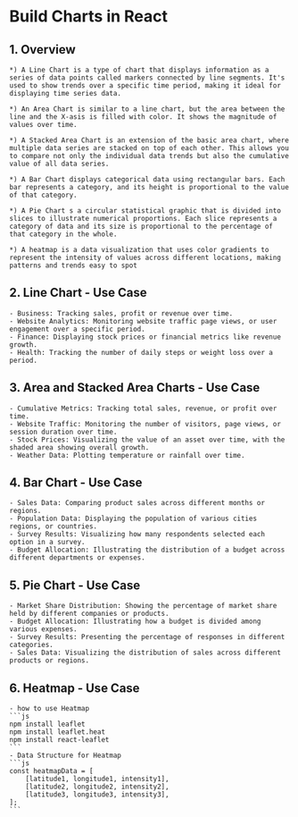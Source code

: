 # Build Charts in React #

## 1. Overview ##

    *) A Line Chart is a type of chart that displays information as a series of data points called markers connected by line segments. It's used to show trends over a specific time period, making it ideal for displaying time series data.

    *) An Area Chart is similar to a line chart, but the area between the line and the X-asis is filled with color. It shows the magnitude of values over time.

    *) A Stacked Area Chart is an extension of the basic area chart, where multiple data series are stacked on top of each other. This allows you to compare not only the individual data trends but also the cumulative value of all data series.

    *) A Bar Chart displays categorical data using rectangular bars. Each bar represents a category, and its height is proportional to the value of that category.

    *) A Pie Chart s a circular statistical graphic that is divided into slices to illustrate numerical proportions. Each slice represents a category of data and its size is proportional to the percentage of that category in the whole.

    *) A heatmap is a data visualization that uses color gradients to represent the intensity of values across different locations, making patterns and trends easy to spot

## 2. Line Chart - Use Case ##

    - Business: Tracking sales, profit or revenue over time.
    - Website Analytics: Monitoring website traffic page views, or user engagement over a specific period.
    - Finance: Displaying stock prices or financial metrics like revenue growth.
    - Health: Tracking the number of daily steps or weight loss over a period.

## 3. Area and Stacked Area Charts - Use Case ##

    - Cumulative Metrics: Tracking total sales, revenue, or profit over time.
    - Website Traffic: Monitoring the number of visitors, page views, or session duration over time.
    - Stock Prices: Visualizing the value of an asset over time, with the shaded area showing overall growth.
    - Weather Data: Plotting temperature or rainfall over time.

## 4. Bar Chart - Use Case ##

    - Sales Data: Comparing product sales across different months or regions.
    - Population Data: Displaying the population of various cities regions, or countries.
    - Survey Results: Visualizing how many respondents selected each option in a survey.
    - Budget Allocation: Illustrating the distribution of a budget across different departments or expenses.

## 5. Pie Chart - Use Case ##

    - Market Share Distribution: Showing the percentage of market share held by different companies or products.
    - Budget Allocation: Illustrating how a budget is divided among various expenses.
    - Survey Results: Presenting the percentage of responses in different categories.
    - Sales Data: Visualizing the distribution of sales across different products or regions.

## 6. Heatmap - Use Case ##

    - how to use Heatmap
    ```js
    npm install leaflet
    npm install leaflet.heat
    npm install react-leaflet
    ```
    - Data Structure for Heatmap
    ```js
    const heatmapData = [
        [latitude1, longitude1, intensity1],
        [latitude2, longitude2, intensity2],
        [latitude3, longitude3, intensity3],
    ];
    ```
